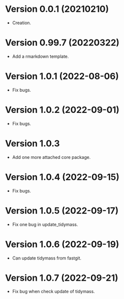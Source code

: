 # Version 0.0.1 (20210210)

* Creation.

# Version 0.99.7 (20220322)

* Add a rmarkdown template.

# Version 1.0.1 (2022-08-06)

* Fix bugs.

# Version 1.0.2 (2022-09-01)

* Fix bugs.

# Version 1.0.3

* Add one more attached core package.

# Version 1.0.4 (2022-09-15)

* Fix bugs.

# Version 1.0.5 (2022-09-17)

* Fix one bug in update_tidymass.

# Version 1.0.6 (2022-09-19)

* Can update tidymass from fastgit.

# Version 1.0.7 (2022-09-21)

* Fix bug when check update of tidymass.